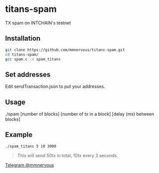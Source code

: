 # titans-spam
TX spam on INTCHAIN's testnet

## Installation

```bash
git clone https://github.com/mmnervous/titans-spam.git
cd titans-spam/
gcc spam.c -o spam_titans
```

## Set addresses

Edit sendTransaction.json to put your addresses.

## Usage

./spam [number of blocks] [number of tx in a block] [delay (ms) between blocks]

## Example

`./spam_titans 5 10 3000`

> This will send  50tx in total, 10tx every 3 seconds.

[Telegram @mmnervous](https://t.me/mmnervous)
